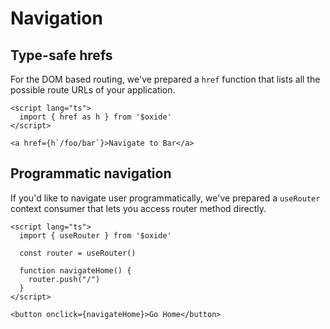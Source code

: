 # Navigation

## Type-safe hrefs

For the DOM based routing, we've prepared a `href` function that lists all the possible route URLs of your application.

```svelte twoslash
<script lang="ts">
  import { href as h } from '$oxide'
</script>

<a href={h`/foo/bar`}>Navigate to Bar</a>
```

## Programmatic navigation

If you'd like to navigate user programmatically, we've prepared a `useRouter` context consumer that lets you access router method directly.

```svelte twoslash
<script lang="ts">
  import { useRouter } from '$oxide'

  const router = useRouter()

  function navigateHome() {
    router.push("/")
  }
</script>

<button onclick={navigateHome}>Go Home</button>
```
